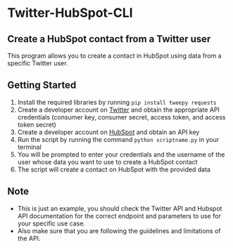 # Twitter-HubSpot-CLI

## Create a HubSpot contact from a Twitter user

This program allows you to create a contact in HubSpot using data from a specific Twitter user.

## Getting Started

1. Install the required libraries by running `pip install tweepy requests`
2. Create a developer account on [Twitter](https://developer.twitter.com/) and obtain the appropriate API credentials (consumer key, consumer secret, access token, and access token secret)
3. Create a developer account on [HubSpot](https://developers.hubspot.com/) and obtain an API key
4. Run the script by running the command `python scriptname.py` in your terminal
5. You will be prompted to enter your credentials and the username of the user whose data you want to use to create a HubSpot contact
6. The script will create a contact on HubSpot with the provided data

## Note
* This is just an example, you should check the Twitter API and Hubspot API documentation for the correct endpoint and parameters to use for your specific use case. 
* Also make sure that you are following the guidelines and limitations of the API.
